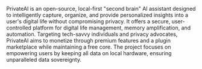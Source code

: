 PrivateAI is an open-source, local-first "second brain" AI assistant designed to intelligently capture, organize, and provide personalized insights into a user's digital life without compromising privacy. It offers a secure, user-controlled platform for digital life management, memory amplification, and automation. Targeting tech-savvy individuals and privacy advocates, PrivateAI aims to monetize through premium features and a plugin marketplace while maintaining a free core. The project focuses on empowering users by keeping all data on local hardware, ensuring unparalleled data sovereignty.
